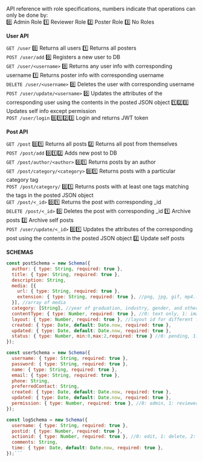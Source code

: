 

API reference with role specifications, numbers indicate that operations can only be done by:<br>
0️⃣ Admin Role 1️⃣ Reviewer Role 2️⃣ Poster Role 3️⃣ No Roles

__**User API**__

`GET /user` 0️⃣ Returns all users 1️⃣ Returns all posters<br>
`POST /user/add` 0️⃣ Registers a new user to DB<br>
`GET /user/<username>` 0️⃣ Returns any user info with corresponding username 1️⃣ Returns poster info with corresponding username<br>
`DELETE /user/<username>` 0️⃣ Deletes the user with corresponding username<br>
`POST /user/update/<username>` 0️⃣ Updates the attributes of the corresponding user using the contents in the posted JSON object 1️⃣2️⃣3️⃣ Updates self info except permission<br>
`POST /user/login` 0️⃣1️⃣2️⃣3️⃣ Login and returns JWT token

__**Post API**__

`GET /post` 0️⃣1️⃣ Returns all posts 2️⃣ Returns all post from themselves<br>
`POST /post/add` 0️⃣1️⃣2️⃣ Adds new post to DB<br>
`GET /post/author/<author>` 0️⃣1️⃣ Returns posts by an author<br>
`GET /post/category/<category>` 0️⃣1️⃣ Returns posts with a particular category tag<br>
`POST /post/category/` 0️⃣1️⃣ Returns posts with at least one tags matching the tags in the posted JSON object<br>
`GET /post/<_id>` 0️⃣1️⃣ Returns the post with corresponding _id<br>
`DELETE /post/<_id>` 0️⃣ Deletes the post with corresponding _id 1️⃣ Archive posts 2️⃣ Archive self posts<br>
`POST /user/update/<_id>` 0️⃣1️⃣ Updates the attributes of the corresponding post using the contents in the posted JSON object 2️⃣ Update self posts

**__SCHEMAS__**

```js
const postSchema = new Schema({
  author: { type: String, required: true },
  title: { type: String, required: true },
  description: String,
  media: [{
    url: { type: String, required: true },
    extension: { type: String, required: true }, //png, jpg, gif, mp4....
  }], //array of media
  category: [String], //year of graduation, industry, gender, and other tags to sort posts
  contentType: { type: Number, required: true }, //0: text only, 1: image only, 2: video only, 3: text and image, etc
  layout: { type: Number, required: true }, //layout id for different formats
  created: { type: Date, default: Date.now, required: true },
  updated: { type: Date, default: Date.now, required: true },
  status: { type: Number, min:0,max:2,required: true } //0: pending, 1: approved, 2:rejected
});

const userSchema = new Schema({
  username: { type: String, required: true },
  password: { type: String, required: true },
  name: { type: String, required: true },
  email: { type: String, required: true },
  phone: String,
  preferredContact: String,
  created: { type: Date, default: Date.now, required: true },
  updated: { type: Date, default: Date.now, required: true },
  permission: { type: Number, required: true }, //0: admin, 1: reviewer, 2: poster, 3: no perms
});

const logSchema = new Schema({
  username: { type: String, required: true },
  postid: { type: Number, required: true },
  actionid: { type: Number, required: true }, //0: edit, 1: delete, 2: archive....
  comments: String,
  time: { type: Date, default: Date.now, required: true },
});```